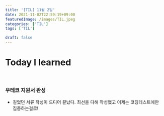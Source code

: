 ```yaml
---
title: '[TIL] 11월 2일'
date: 2021-11-02T22:59:19+09:00
featuredImage: /images/TIL.jpeg
categories: ['TIL']
tags: ['TIL']

draft: false
---
```


# Today I learned

<br>

<!--more-->

### 우테코 지원서 완성

- 길었던 서류 작성이 드디어 끝났다. 최선을 다해 작성했고 이제는 코딩테스트에만 집중하는걸로!
